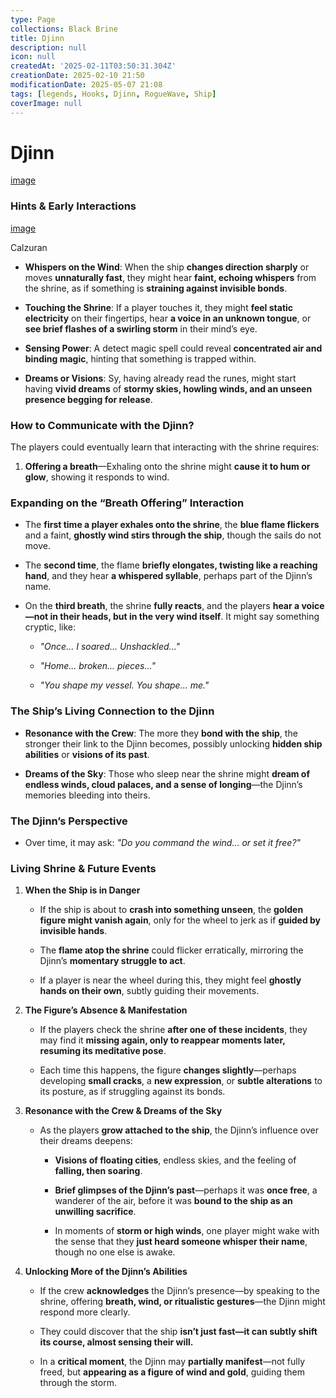 ```yaml
---
type: Page
collections: Black Brine
title: Djinn
description: null
icon: null
createdAt: '2025-02-11T03:50:31.304Z'
creationDate: 2025-02-10 21:50
modificationDate: 2025-05-07 21:08
tags: [legends, Hooks, Djinn, RogueWave, Ship]
coverImage: null
---
```


# Djinn

[image](https://app.capacities.io/31f71015-b54c-41a2-8667-93c80b54b876/50571822-c841-4cd5-9f42-23cbb376599d)

### **Hints & Early Interactions**

[image](https://app.capacities.io/31f71015-b54c-41a2-8667-93c80b54b876/2c83c11a-401f-4b70-bb82-7564791471ad)

Calzuran 

- **Whispers on the Wind**: When the ship **changes direction sharply** or moves **unnaturally fast**, they might hear **faint, echoing whispers** from the shrine, as if something is **straining against invisible bonds**.

- **Touching the Shrine**: If a player touches it, they might **feel static electricity** on their fingertips, hear **a voice in an unknown tongue**, or **see brief flashes of a swirling storm** in their mind’s eye.

- **Sensing Power**: A detect magic spell could reveal **concentrated air and binding magic**, hinting that something is trapped within.

- **Dreams or Visions**: Sy, having already read the runes, might start having **vivid dreams** of **stormy skies, howling winds, and an unseen presence begging for release**.

### **How to Communicate with the Djinn?**

The players could eventually learn that interacting with the shrine requires:

1. **Offering a breath**—Exhaling onto the shrine might **cause it to hum or glow**, showing it responds to wind.

### **Expanding on the “Breath Offering” Interaction**

- The **first time a player exhales onto the shrine**, the **blue flame flickers** and a faint, **ghostly wind stirs through the ship**, though the sails do not move.

- The **second time**, the flame **briefly elongates, twisting like a reaching hand**, and they hear **a whispered syllable**, perhaps part of the Djinn’s name.

- On the **third breath**, the shrine **fully reacts**, and the players **hear a voice—not in their heads, but in the very wind itself**. It might say something cryptic, like:

    - *"Once... I soared... Unshackled..."*

    - *"Home... broken... pieces..."*

    - *"You shape my vessel. You shape... me."*

### **The Ship’s Living Connection to the Djinn**

- **Resonance with the Crew**: The more they **bond with the ship**, the stronger their link to the Djinn becomes, possibly unlocking **hidden ship abilities** or **visions of its past**.

- **Dreams of the Sky**: Those who sleep near the shrine might **dream of endless winds, cloud palaces, and a sense of longing**—the Djinn’s memories bleeding into theirs.

### **The Djinn’s Perspective**

- Over time, it may ask: *"Do you command the wind... or set it free?"*

### **Living Shrine & Future Events**

1. **When the Ship is in Danger**

    - If the ship is about to **crash into something unseen**, the **golden figure might vanish again**, only for the wheel to jerk as if **guided by invisible hands**.

    - The **flame atop the shrine** could flicker erratically, mirroring the Djinn’s **momentary struggle to act**.

    - If a player is near the wheel during this, they might feel **ghostly hands on their own**, subtly guiding their movements.

2. **The Figure’s Absence & Manifestation**

    - If the players check the shrine **after one of these incidents**, they may find it **missing again, only to reappear moments later, resuming its meditative pose**.

    - Each time this happens, the figure **changes slightly**—perhaps developing **small cracks**, a **new expression**, or **subtle alterations** to its posture, as if struggling against its bonds.

3. **Resonance with the Crew & Dreams of the Sky**

    - As the players **grow attached to the ship**, the Djinn’s influence over their dreams deepens:

        - **Visions of floating cities**, endless skies, and the feeling of **falling, then soaring**.

        - **Brief glimpses of the Djinn’s past**—perhaps it was **once free**, a wanderer of the air, before it was **bound to the ship as an unwilling sacrifice**.

        - In moments of **storm or high winds**, one player might wake with the sense that they **just heard someone whisper their name**, though no one else is awake.

4. **Unlocking More of the Djinn’s Abilities**

    - If the crew **acknowledges** the Djinn’s presence—by speaking to the shrine, offering **breath, wind, or ritualistic gestures**—the Djinn might respond more clearly.

    - They could discover that the ship **isn’t just fast—it can subtly shift its course, almost sensing their will.**

    - In a **critical moment**, the Djinn may **partially manifest**—not fully freed, but **appearing as a figure of wind and gold**, guiding them through the storm.

